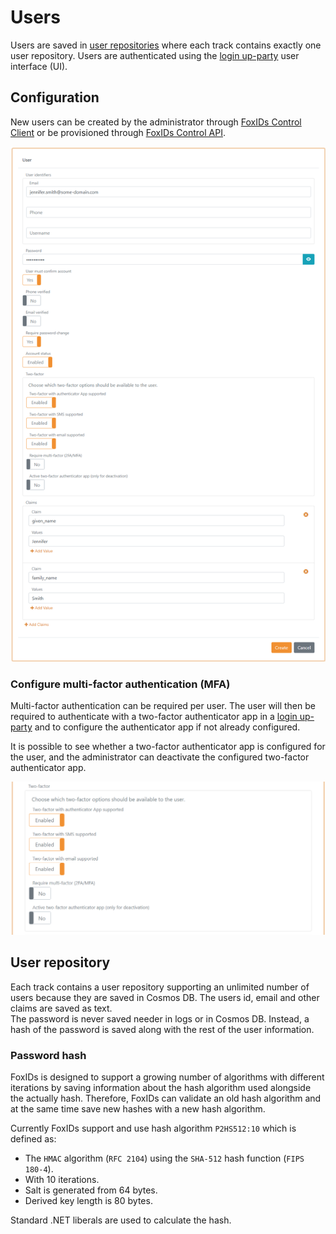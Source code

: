 # Users
Users are saved in [user repositories](#user-repository) where each track contains exactly one user repository. Users are authenticated using the [login up-party](login.md) user interface (UI).

## Configuration
New users can be created by the administrator through [FoxIDs Control Client](control.md#foxids-control-client) or be provisioned through [FoxIDs Control API](control.md#foxids-control-api).

![Configure Login](images/configure-user.png)

### Configure multi-factor authentication (MFA)
Multi-factor authentication can be required per user. The user will then be required to authenticate with a two-factor authenticator app in a [login up-party](login.md#two-factor-authentication-2famfa) and to configure the authenticator app if not already configured.

It is possible to see whether a two-factor authenticator app is configured for the user, and the administrator can deactivate the configured two-factor authenticator app.

![Configure Login](images/configure-user-mfa.png)

## User repository 
Each track contains a user repository supporting an unlimited number of users because they are saved in Cosmos DB. The users id, email and other claims are saved as text.  
The password is never saved needer in logs or in Cosmos DB. Instead, a hash of the password is saved along with the rest of the user information.

### Password hash
FoxIDs is designed to support a growing number of algorithms with different iterations by saving information about the hash algorithm used alongside the actually hash. Therefore, FoxIDs can validate an old hash algorithm and at the same time save new hashes with a new hash algorithm.

Currently FoxIDs support and use hash algorithm `P2HS512:10` which is defined as:

- The `HMAC` algorithm (`RFC 2104`) using the `SHA-512` hash function (`FIPS 180-4`).
- With 10 iterations.
- Salt is generated from 64 bytes.
- Derived key length is 80 bytes.

Standard .NET liberals are used to calculate the hash.
